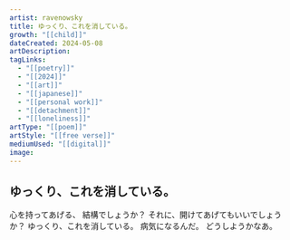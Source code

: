 ```yaml
---
artist: ravenowsky
title: ゆっくり、これを消している。
growth: "[[child]]"
dateCreated: 2024-05-08
artDescription:
tagLinks:
  - "[[poetry]]"
  - "[[2024]]"
  - "[[art]]"
  - "[[japanese]]"
  - "[[personal work]]"
  - "[[detachment]]"
  - "[[loneliness]]"
artType: "[[poem]]"
artStyle: "[[free verse]]"
mediumUsed: "[[digital]]"
image:
---
```

## ゆっくり、これを消している。

心を持ってあげる、
結構でしょうか？
それに、開けてあげてもいいでしょうか？
ゆっくり、これを消している。
病気になるんだ。
どうしようかなあ。
